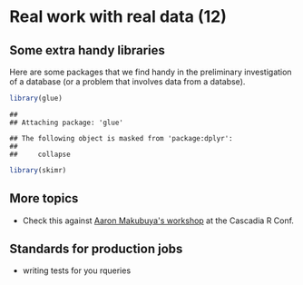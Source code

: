 # Real work with real data (12)


## Some extra handy libraries

Here are some packages that we find handy in the preliminary investigation of a database (or a problem that involves data from a databse).

```r
library(glue)
```

```
## 
## Attaching package: 'glue'
```

```
## The following object is masked from 'package:dplyr':
## 
##     collapse
```

```r
library(skimr)
```



## More topics
* Check this against [Aaron Makubuya's workshop](https://github.com/Cascadia-R/Using_R_With_Databases/blob/master/Intro_To_R_With_Databases.Rmd) at the Cascadia R Conf.



## Standards for production jobs

* writing tests for you rqueries
